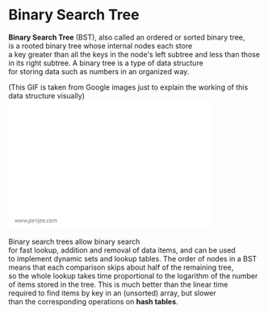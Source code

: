 # Binary Search Tree

<strong>Binary Search Tree</strong> (BST), also called an ordered or sorted binary tree,<br> is a rooted binary tree whose internal nodes each store <br>a key greater than all the keys in the node's left subtree and less than those<br> in its right subtree. A binary tree is a type of data structure<br> for storing data such as numbers in an organized way.

(This GIF is taken from Google images just to explain the working of this data structure visually)<br>
![image](https://github.com/1502shivam-singh/Algorithms/blob/master/Data%20Structures/Binary%20Search%20Tree/BST.gif)

Binary search trees allow binary search<br> for fast lookup, addition and removal of data items, and can be used <br>to implement dynamic sets and lookup tables. The order of nodes in a BST<br> means that each comparison skips about half of the remaining tree,<br> so the whole lookup takes time proportional to the logarithm of the number<br> of items stored in the tree. This is much better than the linear time<br> required to find items by key in an (unsorted) array, but slower<br> than the corresponding operations on <strong>hash tables</strong>. 

